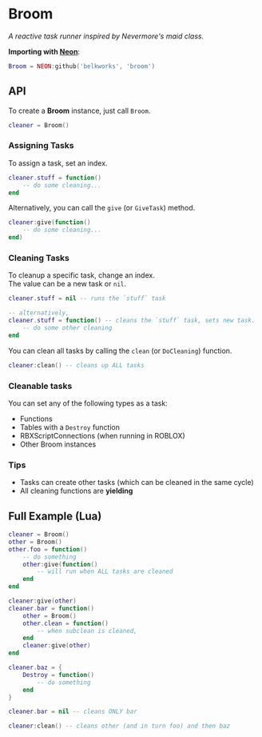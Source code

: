 

# Broom
*A reactive task runner inspired by Nevermore's maid class.*

**Importing with [Neon](https://github.com/Belkworks/NEON)**:
```lua
Broom = NEON:github('belkworks', 'broom')
```

## API

To create a **Broom** instance, just call `Broom`.  
```lua
cleaner = Broom()
```

### Assigning Tasks

To assign a task, set an index.
```lua
cleaner.stuff = function()
    -- do some cleaning...
end
```

Alternatively, you can call the `give` (or `GiveTask`) method.
```lua
cleaner:give(function()
    -- do some cleaning...
end)
```

### Cleaning Tasks

To cleanup a specific task, change an index.  
The value can be a new task or `nil`.
```lua
cleaner.stuff = nil -- runs the `stuff` task

-- alternatively,
cleaner.stuff = function() -- cleans the `stuff` task, sets new task.
    -- do some other cleaning
end
```

You can clean all tasks by calling the `clean` (or `DoCleaning`) function.
```lua
cleaner:clean() -- cleans up ALL tasks
```

### Cleanable tasks

You can set any of the following types as a task:
- Functions
- Tables with a `Destroy` function
- RBXScriptConnections (when running in ROBLOX)
- Other Broom instances

### Tips

- Tasks can create other tasks (which can be cleaned in the same cycle)
- All cleaning functions are **yielding**

## Full Example  (Lua)

```lua
cleaner = Broom()
other = Broom()
other.foo = function()
    -- do something
    other:give(function()
        -- will run when ALL tasks are cleaned
    end
end

cleaner:give(other)
cleaner.bar = function()
    other = Broom()
    other.clean = function()
        -- when subclean is cleaned, 
    end
    cleaner:give(other)
end

cleaner.baz = {
    Destroy = function()
        -- do something
    end
}

cleaner.bar = nil -- cleans ONLY bar

cleaner:clean() -- cleans other (and in turn foo) and then baz
```
